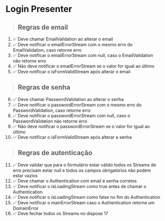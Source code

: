 # Login Presenter

> ## Regras de email
01. ✅ Deve chamar EmailValidation ao alterar o email
02. ✅ Deve notificar o emailErrorStream com o mesmo erro do EmailValidation, caso retorne erro
03. ✅ Deve notificar o emailErrorStream com null, caso o EmailValidation não retorne erro
04. ✅ Não deve notificar o emailErrorStream se o valor for igual ao último
05. ✅ Deve notificar o isFormValidStream após alterar o email

> ## Regras de senha
06. ✅ Deve chamar PasswordValidation ao alterar o senha
07. ✅ Deve notificar o passwordErrorStream com o mesmo erro do PasswordValidation, caso retorne erro
08. ✅ Deve notificar o passwordErrorStream com null, caso o PasswordValidation não retorne erro
09. ✅ Não deve notificar o passwordErrorStream se o valor for igual ao último
10. ✅ Deve notificar o isFormValidStream após alterar a senha

> ## Regras de autenticação
11. ✅ Deve validar que para o formulário estar válido todos os Streams de erro precisam estar null e todos os campos obrigatórios não podem estar vazios
12. ✅ Deve chamar o Authentication com email e senha corretos
13. ✅ Deve notificar o isLoadingStream como true antes de chamar o Authentication
14. ✅ Deve notificar o isLoadingStream como false no fim do Authentication
15. ✅ Deve notificar o mainErrorStream caso o Authentication retorne um DomainError
16. ✅ Deve fechar todos os Streams no dispose
17